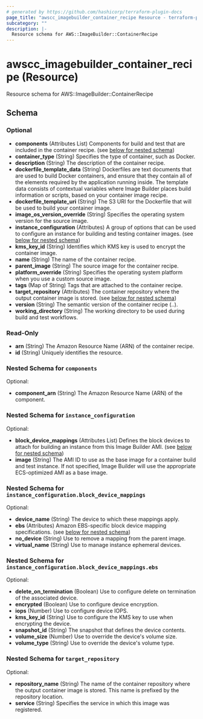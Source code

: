 ```yaml
---
# generated by https://github.com/hashicorp/terraform-plugin-docs
page_title: "awscc_imagebuilder_container_recipe Resource - terraform-provider-awscc"
subcategory: ""
description: |-
  Resource schema for AWS::ImageBuilder::ContainerRecipe
---
```


# awscc_imagebuilder_container_recipe (Resource)

Resource schema for AWS::ImageBuilder::ContainerRecipe



<!-- schema generated by tfplugindocs -->
## Schema

### Optional

- **components** (Attributes List) Components for build and test that are included in the container recipe. (see [below for nested schema](#nestedatt--components))
- **container_type** (String) Specifies the type of container, such as Docker.
- **description** (String) The description of the container recipe.
- **dockerfile_template_data** (String) Dockerfiles are text documents that are used to build Docker containers, and ensure that they contain all of the elements required by the application running inside. The template data consists of contextual variables where Image Builder places build information or scripts, based on your container image recipe.
- **dockerfile_template_uri** (String) The S3 URI for the Dockerfile that will be used to build your container image.
- **image_os_version_override** (String) Specifies the operating system version for the source image.
- **instance_configuration** (Attributes) A group of options that can be used to configure an instance for building and testing container images. (see [below for nested schema](#nestedatt--instance_configuration))
- **kms_key_id** (String) Identifies which KMS key is used to encrypt the container image.
- **name** (String) The name of the container recipe.
- **parent_image** (String) The source image for the container recipe.
- **platform_override** (String) Specifies the operating system platform when you use a custom source image.
- **tags** (Map of String) Tags that are attached to the container recipe.
- **target_repository** (Attributes) The container repository where the output container image is stored. (see [below for nested schema](#nestedatt--target_repository))
- **version** (String) The semantic version of the container recipe (<major>.<minor>.<patch>).
- **working_directory** (String) The working directory to be used during build and test workflows.

### Read-Only

- **arn** (String) The Amazon Resource Name (ARN) of the container recipe.
- **id** (String) Uniquely identifies the resource.

<a id="nestedatt--components"></a>
### Nested Schema for `components`

Optional:

- **component_arn** (String) The Amazon Resource Name (ARN) of the component.


<a id="nestedatt--instance_configuration"></a>
### Nested Schema for `instance_configuration`

Optional:

- **block_device_mappings** (Attributes List) Defines the block devices to attach for building an instance from this Image Builder AMI. (see [below for nested schema](#nestedatt--instance_configuration--block_device_mappings))
- **image** (String) The AMI ID to use as the base image for a container build and test instance. If not specified, Image Builder will use the appropriate ECS-optimized AMI as a base image.

<a id="nestedatt--instance_configuration--block_device_mappings"></a>
### Nested Schema for `instance_configuration.block_device_mappings`

Optional:

- **device_name** (String) The device to which these mappings apply.
- **ebs** (Attributes) Amazon EBS-specific block device mapping specifications. (see [below for nested schema](#nestedatt--instance_configuration--block_device_mappings--ebs))
- **no_device** (String) Use to remove a mapping from the parent image.
- **virtual_name** (String) Use to manage instance ephemeral devices.

<a id="nestedatt--instance_configuration--block_device_mappings--ebs"></a>
### Nested Schema for `instance_configuration.block_device_mappings.ebs`

Optional:

- **delete_on_termination** (Boolean) Use to configure delete on termination of the associated device.
- **encrypted** (Boolean) Use to configure device encryption.
- **iops** (Number) Use to configure device IOPS.
- **kms_key_id** (String) Use to configure the KMS key to use when encrypting the device.
- **snapshot_id** (String) The snapshot that defines the device contents.
- **volume_size** (Number) Use to override the device's volume size.
- **volume_type** (String) Use to override the device's volume type.




<a id="nestedatt--target_repository"></a>
### Nested Schema for `target_repository`

Optional:

- **repository_name** (String) The name of the container repository where the output container image is stored. This name is prefixed by the repository location.
- **service** (String) Specifies the service in which this image was registered.


